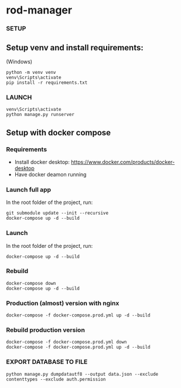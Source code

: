 # rod-manager
### SETUP 
## Setup venv and install requirements:
(Windows)
```
python -m venv venv
venv\Scripts\activate
pip install -r requirements.txt
```

### LAUNCH
```
venv\Scripts\activate
python manage.py runserver
```

## Setup with docker compose
### Requirements
- Install docker desktop: https://www.docker.com/products/docker-desktop
- Have docker deamon running

### Launch full app
In the root folder of the project, run:
```shell
git submodule update --init --recursive
docker-compose up -d --build 
```

### Launch
In the root folder of the project, run:
```shell
docker-compose up -d --build 
```

### Rebuild
```shell
docker-compose down
docker-compose up -d --build 
```

### Production (almost) version with nginx

```shell
docker-compose -f docker-compose.prod.yml up -d --build  
```

### Rebuild production version
```shell
docker-compose -f docker-compose.prod.yml down
docker-compose -f docker-compose.prod.yml up -d --build  
```

### EXPORT DATABASE TO FILE
```shell
python manage.py dumpdatautf8 --output data.json --exclude contenttypes --exclude auth.permission
```
